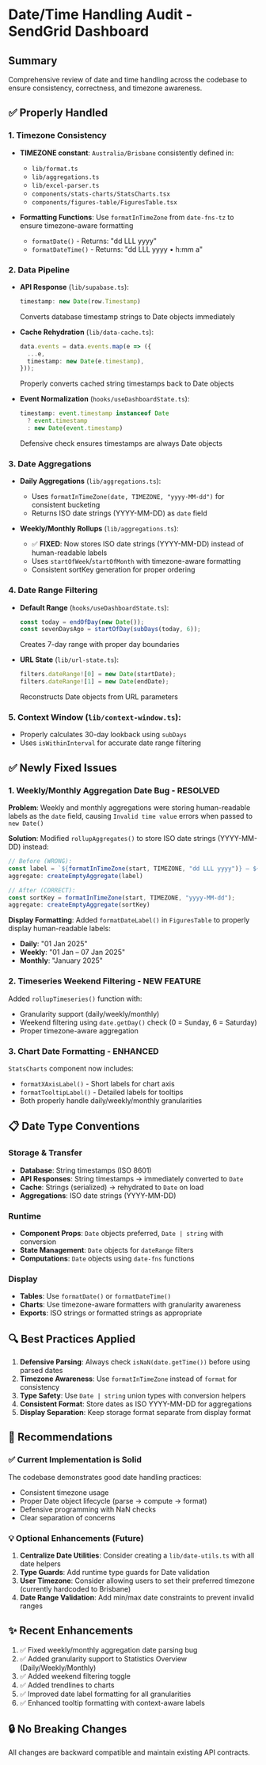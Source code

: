 # Date/Time Handling Audit - SendGrid Dashboard

## Summary
Comprehensive review of date and time handling across the codebase to ensure consistency, correctness, and timezone awareness.

## ✅ Properly Handled

### 1. **Timezone Consistency**
- **TIMEZONE constant**: `Australia/Brisbane` consistently defined in:
  - `lib/format.ts`
  - `lib/aggregations.ts`
  - `lib/excel-parser.ts`
  - `components/stats-charts/StatsCharts.tsx`
  - `components/figures-table/FiguresTable.tsx`

- **Formatting Functions**: Use `formatInTimeZone` from `date-fns-tz` to ensure timezone-aware formatting
  - `formatDate()` - Returns: "dd LLL yyyy"
  - `formatDateTime()` - Returns: "dd LLL yyyy • h:mm a"

### 2. **Data Pipeline**
- **API Response** (`lib/supabase.ts`):
  ```typescript
  timestamp: new Date(row.Timestamp)
  ```
  Converts database timestamp strings to Date objects immediately

- **Cache Rehydration** (`lib/data-cache.ts`):
  ```typescript
  data.events = data.events.map(e => ({
    ...e,
    timestamp: new Date(e.timestamp),
  }));
  ```
  Properly converts cached string timestamps back to Date objects

- **Event Normalization** (`hooks/useDashboardState.ts`):
  ```typescript
  timestamp: event.timestamp instanceof Date
    ? event.timestamp
    : new Date(event.timestamp)
  ```
  Defensive check ensures timestamps are always Date objects

### 3. **Date Aggregations**
- **Daily Aggregations** (`lib/aggregations.ts`):
  - Uses `formatInTimeZone(date, TIMEZONE, "yyyy-MM-dd")` for consistent bucketing
  - Returns ISO date strings (YYYY-MM-DD) as `date` field

- **Weekly/Monthly Rollups** (`lib/aggregations.ts`):
  - ✅ **FIXED**: Now stores ISO date strings (YYYY-MM-DD) instead of human-readable labels
  - Uses `startOfWeek`/`startOfMonth` with timezone-aware formatting
  - Consistent sortKey generation for proper ordering

### 4. **Date Range Filtering**
- **Default Range** (`hooks/useDashboardState.ts`):
  ```typescript
  const today = endOfDay(new Date());
  const sevenDaysAgo = startOfDay(subDays(today, 6));
  ```
  Creates 7-day range with proper day boundaries

- **URL State** (`lib/url-state.ts`):
  ```typescript
  filters.dateRange![0] = new Date(startDate);
  filters.dateRange![1] = new Date(endDate);
  ```
  Reconstructs Date objects from URL parameters

### 5. **Context Window** (`lib/context-window.ts`):
- Properly calculates 30-day lookback using `subDays`
- Uses `isWithinInterval` for accurate date range filtering

## ✅ Newly Fixed Issues

### 1. **Weekly/Monthly Aggregation Date Bug** - RESOLVED
**Problem**: Weekly and monthly aggregations were storing human-readable labels as the `date` field, causing `Invalid time value` errors when passed to `new Date()`

**Solution**: Modified `rollupAggregates()` to store ISO date strings (YYYY-MM-DD) instead:
```typescript
// Before (WRONG):
const label = `${formatInTimeZone(start, TIMEZONE, "dd LLL yyyy")} – ${formatInTimeZone(end, TIMEZONE, "dd LLL yyyy")}`;
aggregate: createEmptyAggregate(label)

// After (CORRECT):
const sortKey = formatInTimeZone(start, TIMEZONE, "yyyy-MM-dd");
aggregate: createEmptyAggregate(sortKey)
```

**Display Formatting**: Added `formatDateLabel()` in `FiguresTable` to properly display human-readable labels:
- **Daily**: "01 Jan 2025"
- **Weekly**: "01 Jan – 07 Jan 2025"
- **Monthly**: "January 2025"

### 2. **Timeseries Weekend Filtering** - NEW FEATURE
Added `rollupTimeseries()` function with:
- Granularity support (daily/weekly/monthly)
- Weekend filtering using `date.getDay()` check (0 = Sunday, 6 = Saturday)
- Proper timezone-aware aggregation

### 3. **Chart Date Formatting** - ENHANCED
`StatsCharts` component now includes:
- `formatXAxisLabel()` - Short labels for chart axis
- `formatTooltipLabel()` - Detailed labels for tooltips
- Both properly handle daily/weekly/monthly granularities

## 📋 Date Type Conventions

### Storage & Transfer
- **Database**: String timestamps (ISO 8601)
- **API Responses**: String timestamps → immediately converted to `Date`
- **Cache**: Strings (serialized) → rehydrated to `Date` on load
- **Aggregations**: ISO date strings (YYYY-MM-DD)

### Runtime
- **Component Props**: `Date` objects preferred, `Date | string` with conversion
- **State Management**: `Date` objects for `dateRange` filters
- **Computations**: `Date` objects using `date-fns` functions

### Display
- **Tables**: Use `formatDate()` or `formatDateTime()`
- **Charts**: Use timezone-aware formatters with granularity awareness
- **Exports**: ISO strings or formatted strings as appropriate

## 🔍 Best Practices Applied

1. **Defensive Parsing**: Always check `isNaN(date.getTime())` before using parsed dates
2. **Timezone Awareness**: Use `formatInTimeZone` instead of `format` for consistency
3. **Type Safety**: Use `Date | string` union types with conversion helpers
4. **Consistent Format**: Store dates as ISO YYYY-MM-DD for aggregations
5. **Display Separation**: Keep storage format separate from display format

## 🎯 Recommendations

### ✅ Current Implementation is Solid
The codebase demonstrates good date handling practices:
- Consistent timezone usage
- Proper Date object lifecycle (parse → compute → format)
- Defensive programming with NaN checks
- Clear separation of concerns

### 💡 Optional Enhancements (Future)
1. **Centralize Date Utilities**: Consider creating a `lib/date-utils.ts` with all date helpers
2. **Type Guards**: Add runtime type guards for Date validation
3. **User Timezone**: Consider allowing users to set their preferred timezone (currently hardcoded to Brisbane)
4. **Date Range Validation**: Add min/max date constraints to prevent invalid ranges

## ✨ Recent Enhancements

1. ✅ Fixed weekly/monthly aggregation date parsing bug
2. ✅ Added granularity support to Statistics Overview (Daily/Weekly/Monthly)
3. ✅ Added weekend filtering toggle
4. ✅ Added trendlines to charts
5. ✅ Improved date label formatting for all granularities
6. ✅ Enhanced tooltip formatting with context-aware labels

## 🔒 No Breaking Changes
All changes are backward compatible and maintain existing API contracts.
